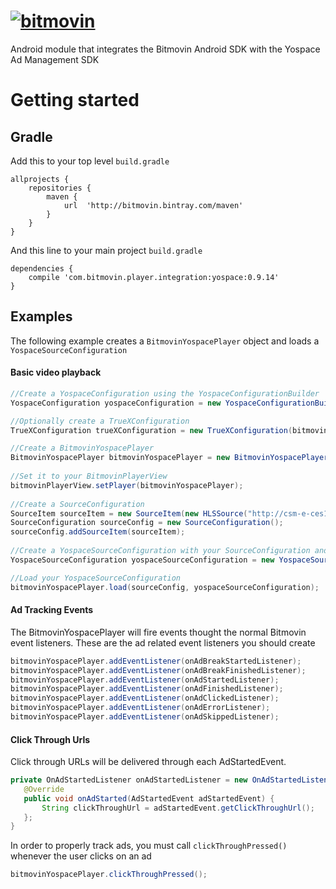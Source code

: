 # [![bitmovin](http://bitmovin-a.akamaihd.net/webpages/bitmovin-logo-github.png)](http://www.bitmovin.com)
Android module that integrates the Bitmovin Android SDK with the Yospace Ad Management SDK

# Getting started
## Gradle

Add this to your top level `build.gradle`

```
allprojects {
    repositories {
		maven {
			url  'http://bitmovin.bintray.com/maven'
		}
	}
}
```

And this line to your main project `build.gradle`

```
dependencies {
    compile 'com.bitmovin.player.integration:yospace:0.9.14'
}
```

## Examples

The following example creates a `BitmovinYospacePlayer` object and loads a `YospaceSourceConfiguration`

#### Basic video playback 

```java
//Create a YospaceConfiguration using the YospaceConfigurationBuilder
YospaceConfiguration yospaceConfiguration = new YospaceConfigurationBuilder().setConnectTimeout(25000).setReadTimeout(25000).setRequestTimeout(25000).setDebug(true).build();

//Optionally create a TrueXConfiguration
TrueXConfiguration trueXConfiguration = new TrueXConfiguration(bitmovinPlayerView);

//Create a BitmovinYospacePlayer
BitmovinYospacePlayer bitmovinYospacePlayer = new BitmovinYospacePlayer(getApplicationContext(), playerConfiguration, yospaceConfiguration, trueXConfiguration);
    
//Set it to your BitmovinPlayerView
bitmovinPlayerView.setPlayer(bitmovinYospacePlayer);
    
//Create a SourceConfiguration 
SourceItem sourceItem = new SourceItem(new HLSSource("http://csm-e-ces1eurxaws101j8-6x78eoil2agd.cds1.yospace.com/csm/extlive/yospace02,hlssample.m3u8?yo.br=true&yo.ac=true"));
SourceConfiguration sourceConfig = new SourceConfiguration();
sourceConfig.addSourceItem(sourceItem);
    
//Create a YospaceSourceConfiguration with your SourceConfiguration and a YospaceAssetType
YospaceSourceConfiguration yospaceSourceConfiguration = new YospaceSourceConfiguration(YospaceAssetType.LINEAR_START_OVER);

//Load your YospaceSourceConfiguration
bitmovinYospacePlayer.load(sourceConfig, yospaceSourceConfiguration);
```

#### Ad Tracking Events
The BitmovinYospacePlayer will fire events thought the normal Bitmovin event listeners. These are the ad related event listeners you should create 

```java
bitmovinYospacePlayer.addEventListener(onAdBreakStartedListener);
bitmovinYospacePlayer.addEventListener(onAdBreakFinishedListener);
bitmovinYospacePlayer.addEventListener(onAdStartedListener);
bitmovinYospacePlayer.addEventListener(onAdFinishedListener);
bitmovinYospacePlayer.addEventListener(onAdClickedListener);
bitmovinYospacePlayer.addEventListener(onAdErrorListener);
bitmovinYospacePlayer.addEventListener(onAdSkippedListener);
``` 


#### Click Through Urls
Click through URLs will be delivered through each AdStartedEvent.
```java
private OnAdStartedListener onAdStartedListener = new OnAdStartedListener() {
   @Override
   public void onAdStarted(AdStartedEvent adStartedEvent) {
       String clickThroughUrl = adStartedEvent.getClickThroughUrl();
   };
}
```

In order to properly track ads, you must call `clickThroughPressed()` whenever the user clicks on an ad
```java
bitmovinYospacePlayer.clickThroughPressed();
```

